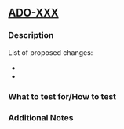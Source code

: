 ## [ADO-XXX](https://dev.azure.com/JourneyLab/SeniorsJourney/_workitems/edit/xxx)

### Description

List of proposed changes:

-
-

### What to test for/How to test

### Additional Notes